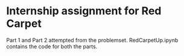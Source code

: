 # Internship assignment for Red Carpet

Part 1 and Part 2 attempted from the problemset. 
RedCarpetUp.ipynb contains the code for both the parts. 